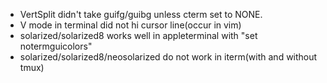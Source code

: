 - VertSplit didn't take guifg/guibg unless cterm set to NONE.
- V mode in terminal did not hi cursor line(occur in vim)
- solarized/solarized8 works well in appleterminal with "set notermguicolors"
- solarized/solarized8/neosolarized do not work in iterm(with and without tmux)
